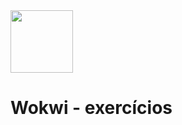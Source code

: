 <img src="https://github.com/user-attachments/assets/0b08ceb0-a126-4d31-b172-6730c338bd7d" width="100" />


# Wokwi - exercícios



